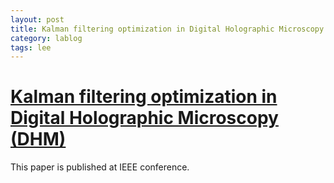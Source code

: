 ```yaml
---
layout: post
title: Kalman filtering optimization in Digital Holographic Microscopy (DHM)
category: lablog
tags: lee
---
```

# [Kalman filtering optimization in Digital Holographic Microscopy (DHM)](https://ieeexplore.ieee.org/abstract/document/10773243/)

This paper is published at IEEE conference.
